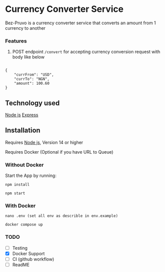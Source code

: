 # Currency Converter Service

Bez-Pruvo is a currency converter service that converts an amount from 1 currency to another 

### Features
1. POST endpoint `/convert` for accepting currency conversion request with body like below

```

{
    "currFrom": "USD",
    "currTo": "NGN",
    "amount": 100.60
}

```

## Technology used
[Node js](https://nodejs.org/en/)
[Express](https://expressjs.com/)

## Installation
Requires [Node js](https://nodejs.org/en/), Version 14 or higher

Requires Docker (Optional if you have URL to Queue)

### Without Docker

Start the App by running:

`npm install`

`npm start`


### With Docker

`nano .env (set all env as describle in env.example)`

`docker compose up`

### TODO
- [ ] Testing
- [x] Docker Support
- [ ] CI (github workflow)
- [ ] ReadME